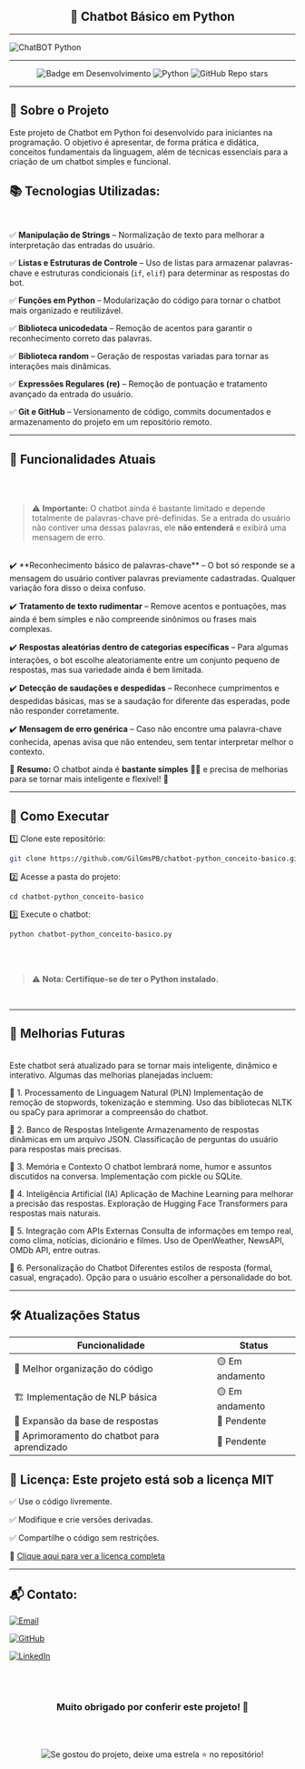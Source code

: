 <h2 align="center">🤖 Chatbot Básico em Python</h2>

---

![ChatBOT Python](https://github.com/user-attachments/assets/5ac71176-802b-42f9-9eb7-59b9bbc9120c)

---

<div align="center">

![Badge em Desenvolvimento](http://img.shields.io/static/v1?label=STATUS&message=EM%20DESENVOLVIMENTO&color=GREEN&style=for-the-badge) ![Python](https://img.shields.io/badge/Python-3.10-blue?style=for-the-badge&logo=python)  ![GitHub Repo stars](https://img.shields.io/github/stars/GilGmsPB/chatbot-python_conceito-basico?style=for-the-badge)

</div>

---

## 📌 Sobre o Projeto

Este projeto de Chatbot em Python foi desenvolvido para iniciantes na programação. O objetivo é apresentar, de forma prática e didática, conceitos fundamentais da linguagem, além de técnicas essenciais para a criação de um chatbot simples e funcional.

## 📚 Tecnologias Utilizadas:
<br>

✅ **Manipulação de Strings** – Normalização de texto para melhorar a interpretação das entradas do usuário.  

✅ **Listas e Estruturas de Controle** – Uso de listas para armazenar palavras-chave e estruturas condicionais (`if`, `elif`) para determinar as respostas do bot.  

✅ **Funções em Python** – Modularização do código para tornar o chatbot mais organizado e reutilizável.  

✅ **Biblioteca unicodedata** – Remoção de acentos para garantir o reconhecimento correto das palavras.  

✅ **Biblioteca random** – Geração de respostas variadas para tornar as interações mais dinâmicas.  

✅ **Expressões Regulares (re)** – Remoção de pontuação e tratamento avançado da entrada do usuário.  

✅ **Git e GitHub** – Versionamento de código, commits documentados e armazenamento do projeto em um repositório remoto.  

---

## 🚀 Funcionalidades Atuais
<br><br>
> ⚠️ **Importante:** O chatbot ainda é bastante limitado e depende totalmente de palavras-chave pré-definidas. Se a entrada do usuário não contiver uma dessas palavras, ele **não entenderá** e exibirá uma mensagem de erro.
>
<br>
✔️  **Reconhecimento básico de palavras-chave** – O bot só responde se a mensagem do usuário contiver palavras previamente cadastradas. Qualquer variação fora disso o deixa confuso.  

✔️ **Tratamento de texto rudimentar** – Remove acentos e pontuações, mas ainda é bem simples e não compreende sinônimos ou frases mais complexas.  

✔️ **Respostas aleatórias dentro de categorias específicas** – Para algumas interações, o bot escolhe aleatoriamente entre um conjunto pequeno de respostas, mas sua variedade ainda é bem limitada.  

✔️ **Detecção de saudações e despedidas** – Reconhece cumprimentos e despedidas básicas, mas se a saudação for diferente das esperadas, pode não responder corretamente.  

✔️ **Mensagem de erro genérica** – Caso não encontre uma palavra-chave conhecida, apenas avisa que não entendeu, sem tentar interpretar melhor o contexto.  

🔹 **Resumo:** O chatbot ainda é **bastante simples** 🤖💬 e precisa de melhorias para se tornar mais inteligente e flexível! 🚀  

---

## 🔧 Como Executar

1️⃣ Clone este repositório:  
```bash
git clone https://github.com/GilGmsPB/chatbot-python_conceito-basico.git
```
2️⃣ Acesse a pasta do projeto:
```
cd chatbot-python_conceito-basico
```
3️⃣ Execute o chatbot:
```bash
python chatbot-python_conceito-basico.py
```
<br><br>
> ⚠️ **Nota: Certifique-se de ter o Python instalado.**
>
<br>

---

## 📅 Melhorias Futuras
<br>
Este chatbot será atualizado para se tornar mais inteligente, dinâmico e interativo. Algumas das melhorias planejadas incluem:

🔹 1. Processamento de Linguagem Natural (PLN)
Implementação de remoção de stopwords, tokenização e stemming.
Uso das bibliotecas NLTK ou spaCy para aprimorar a compreensão do chatbot.

🔹 2. Banco de Respostas Inteligente
Armazenamento de respostas dinâmicas em um arquivo JSON.
Classificação de perguntas do usuário para respostas mais precisas.

🔹 3. Memória e Contexto
O chatbot lembrará nome, humor e assuntos discutidos na conversa.
Implementação com pickle ou SQLite.

🔹 4. Inteligência Artificial (IA)
Aplicação de Machine Learning para melhorar a precisão das respostas.
Exploração de Hugging Face Transformers para respostas mais naturais.

🔹 5. Integração com APIs Externas
Consulta de informações em tempo real, como clima, notícias, dicionário e filmes.
Uso de OpenWeather, NewsAPI, OMDb API, entre outras.

🔹 6. Personalização do Chatbot
Diferentes estilos de resposta (formal, casual, engraçado).
Opção para o usuário escolher a personalidade do bot.

---

## 🛠️ Atualizações	Status 

| Funcionalidade                                  | Status        |
|------------------------------------------------|--------------|
| 🔄 Melhor organização do código               | 🟡 Em andamento |
| 🏗️ Implementação de NLP básica               | 🟡 Em andamento     |
| 📖 Expansão da base de respostas              | 🔴 Pendente     |
| 🧠 Aprimoramento do chatbot para aprendizado  | 🔴 Pendente     |

## 📜 Licença: Este projeto está sob a licença MIT

✅ Use o código livremente.

✅ Modifique e crie versões derivadas.

✅ Compartilhe o código sem restrições.

🔗 [Clique aqui para ver a licença completa](./LICENSE)

---

## 📬 Contato:

[![Email](https://img.shields.io/badge/Email-Contate%20meu%20Gmail-red?style=for-the-badge&logo=gmail)](mailto:gilvanderlygomes@gmail.com)


[![GitHub](https://img.shields.io/badge/GitHub-Profile-black?style=for-the-badge&logo=github)](https://github.com/GilGmsPB)

[![LinkedIn](https://img.shields.io/badge/LinkedIn-Perfil-blue?style=for-the-badge&logo=linkedin)]([https://www.linkedin.com/in/seu-usuario/](https://www.linkedin.com/in/gilvanderly-gomes-2325622a8/))

<br><br>

<h3 align="center">Muito <strong>obrigado</strong> por conferir este projeto! 💙</h3>

<br><br>

<p align="center">
  <img src="https://github.com/user-attachments/assets/837e5465-c31c-4544-a109-18e8686036e9" alt="Se gostou do projeto, deixe uma estrela ⭐ no repositório!">
</p>
